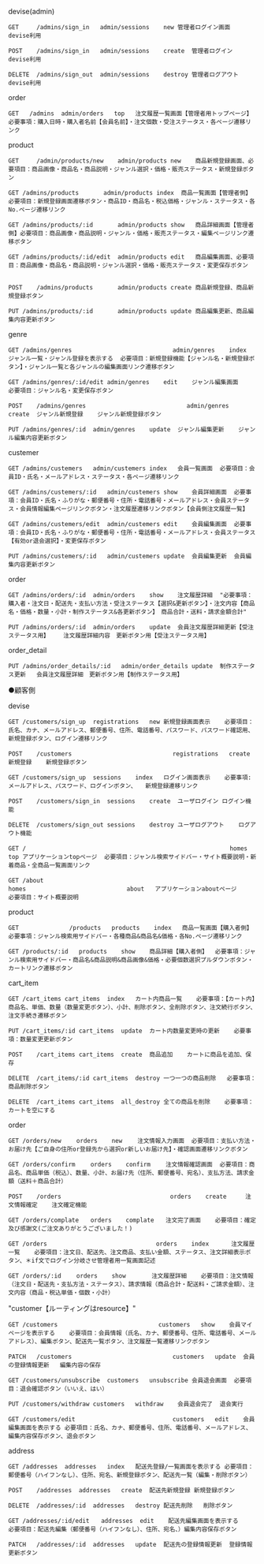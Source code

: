 
devise(admin)	

    GET     /admins/sign_in	  admin/sessions	new	管理者ログイン画面	devise利用

    POST	/admins/sign_in	  admin/sessions	create	管理者ログイン	devise利用

    DELETE	/admins/sign_out  admin/sessions	destroy	管理者ログアウト	devise利用
order	

    GET	  /admins  admin/orders	  top	注文履歴一覧画面【管理者用トップページ】	必要事項：購入日時・購入者名前【会員名前】・注文個数・受注ステータス・各ページ遷移リンク
product	

    GET     /admin/products/new	   admin/products new    商品新規登録画面、必要項目：商品画像・商品名・商品説明・ジャンル選択・価格・販売ステータス・新規登録ボタン

    GET	/admins/products	   admin/products index	 商品一覧画面【管理者側】必要項目：新規登録画面遷移ボタン・商品ID・商品名・税込価格・ジャンル・ステータス・各No.ページ遷移リンク

    GET	/admins/products/:id	   admin/products show	 商品詳細画面【管理者側】必要項目：商品画像・商品説明・ジャンル・価格・販売ステータス・編集ページリンク遷移ボタン

    GET	/admins/products/:id/edit  admin/products edit	 商品編集画面、必要項目：商品画像・商品名・商品説明・ジャンル選択・価格・販売ステータス・変更保存ボタン


    POST	/admins/products	   admin/products create 商品新規登録、商品新規登録ボタン

    PUT	/admins/products/:id	   admin/products update 商品編集更新、商品編集内容更新ボタン
genre

    GET	/admins/genres	　　　　　　　　　　　　　　　　admin/genres	index	ジャンル一覧・ジャンル登録を表示する	必要項目：新規登録機能【ジャンル名・新規登録ボタン】・ジャンル一覧と各ジャンルの編集画面リンク遷移ボタン

    GET	/admins/genres/:id/edit	admin/genres	edit	ジャンル編集画面	必要項目：ジャンル名・変更保存ボタン

    POST	/admins/genres	　　　　　　　　　　　　　　　　admin/genres	create	ジャンル新規登録	ジャンル新規登録ボタン

    PUT	/admins/genres/:id	admin/genres	update	ジャンル編集更新	ジャンル編集内容更新ボタン
custemer

    GET	/admins/custemers	admin/custemers	index	会員一覧画面	必要項目：会員ID・氏名・メールアドレス・ステータス・各ページ遷移リンク

    GET	/admins/custemers/:id	admin/custemers	show	会員詳細画面	必要事項：会員ID・氏名・ふりがな・郵便番号・住所・電話番号・メールアドレス・会員ステータス・会員情報編集ページリンクボタン・注文履歴遷移リンクボタン【会員側注文履歴一覧】

    GET	/admins/custemers/edit	admin/custemers	edit	会員編集画面	必要事項：会員ID・氏名・ふりがな・郵便番号・住所・電話番号・メールアドレス・会員ステータス【有効or退会選択】・変更保存ボタン

    PUT	/admins/custemers/:id	admin/custemers	update	会員編集更新	会員編集内容更新ボタン
order

    GET	/admins/orders/:id	admin/orders	show	注文履歴詳細	"必要事項：購入者・注文日・配送先・支払い方法・受注ステータス【選択&更新ボタン】・注文内容【商品名・価格・数量・小計・制作ステータス&各更新ボタン】　商品合計・送料・請求金額合計"
						
    PUT	/admins/orders/:id	admin/orders	update	会員注文履歴詳細更新【受注ステータス用】	注文履歴詳細内容　更新ボタン用【受注ステータス用】
order_detail

    PUT	/admins/order_details/:id	admin/order_details	update	制作ステータス更新	会員注文履歴詳細　更新ボタン用【制作ステータス用】
						
●顧客側

devise

    GET	/customers/sign_up	registrations	new	新規登録画面表示	必要項目：氏名、カナ、メールアドレス、郵便番号、住所、電話番号、パスワード、パスワード確認用、新規登録ボタン、ログイン遷移リンク

    POST	/customers	　　　　　　　　　　　　　　　　registrations	create	新規登録	新規登録ボタン

    GET	/customers/sign_up	sessions	index	ログイン画面表示	必要事項:メールアドレス、パスワード、ログインボタン、　　新規登録遷移リンク

    POST	/customers/sign_in	sessions	create	ユーザログイン	ログイン機能

    DELETE	/customers/sign_out	sessions	destroy	ユーザログアウト	ログアウト機能

    GET	/	　　　　　　　　　　　　　　　　　　　　　　　　　　　　　　　　　homes	　　　　　　　　　　　　　　　　top	アプリケーションtopページ	必要項目：ジャンル検索サイドバー・サイト概要説明・新着商品・全商品一覧画面リンク

    GET	/about	　　　　　　　　　　　　　　　　　　　　　　　　　　　　　　　　　homes	　　　　　　　　　　　　　　　　about	アプリケーションaboutページ	必要項目：サイト概要説明
product

    GET 　　　　　　　　/products	products	index	商品一覧画面【購入者側】	必要事項：ジャンル検索用サイドバー・各種商品&商品名&価格・各No.ページ遷移リンク

    GET	/products/:id	products	show	商品詳細【購入者側】	必要事項：ジャンル検索用サイドバー・商品名&商品説明&商品画像&価格・必要個数選択プルダウンボタン・カートリンク遷移ボタン
cart_item	

    GET	/cart_items	cart_items	index	カート内商品一覧	必要事項：【カート内】商品名、単価、数量（数量変更ボタン）、小計、削除ボタン、全削除ボタン、注文続行ボタン、注文手続き遷移ボタン

    PUT	/cart_items/:id	cart_items	update	カート内数量変更時の更新	必要事項：数量変更更新ボタン

    POST	/cart_items	cart_items	create	商品追加	カートに商品を追加、保存

    DELETE	/cart_items/:id	cart_items	destroy	一つ一つの商品削除	必要事項：商品削除ボタン

    DELETE	/cart_items	cart_items	all_destroy	全ての商品を削除	必要事項：カートを空にする
order

    GET	/orders/new	　　orders	new	　　注文情報入力画面	必要項目：支払い方法・お届け先【ご自身の住所or登録先から選択or新しいお届け先】・確認画面遷移リンクボタン

    GET	/orders/confirm	　　orders	confirm	　　注文情報確認画面	必要項目：商品名、商品単価（税込）、数量、小計、お届け先（住所、郵便番号、宛名）、支払方法、請求金額（送料＋商品合計）

    POST	/orders	　　　　　　　　　　　　　　　　　　orders	create	　　注文情報確定	注文確定機能

    GET	/orders/complate　　orders	complate　　注文完了画面	必要項目：確定及び感謝文(ご注文ありがとうございました！)

    GET	/orders	　　　　　　　　　　　　　　　　　　orders	index	　　注文履歴一覧	必要項目：注文日、配送先、注文商品、支払い金額、ステータス、注文詳細表示ボタン、＊if文でログイン分岐させ管理者用一覧画面記述

    GET	/orders/:id	　　orders	show	　　注文履歴詳細	必要項目：注文情報（注文日・配送先・支払方法・ステータス）、請求情報（商品合計・配送料・ご請求金額）、注文内容（商品・税込単価・個数・小計）
"customer【ルーティングはresource】"

    GET	/customers	　　　　　　　　　　　　　　　　customers	show	会員マイページを表示する	必要項目：会員情報（氏名、カナ、郵便番号、住所、電話番号、メールアドレス）、編集ボタン、配送先一覧ボタン、注文履歴一覧遷移リンクボタン

    PATCH	/customers	　　　　　　　　　　　　　　　　customers	update	会員の登録情報更新	編集内容の保存

    GET	/customers/unsubscribe	customers	unsubscribe	会員退会画面	必要項目：退会確認ボタン（いいえ、はい）

    PUT	/customers/withdraw	customers	withdraw	会員退会完了	退会実行

    GET	/customers/edit	　　　　　　　　　　　　　　　　customers	edit	会員編集画面を表示する	必要項目：氏名、カナ、郵便番号、住所、電話番号、メールアドレス、編集内容保存ボタン、退会ボタン
address	

    GET	/addresses	addresses	index	配送先登録/一覧画面を表示する	必要項目：郵便番号（ハイフンなし）、住所、宛名、新規登録ボタン、配送先一覧（編集・削除ボタン）

    POST	/addresses	addresses	create	配送先新規登録	新規登録ボタン

    DELETE	/addresses/:id	addresses	destroy	配送先削除	削除ボタン

    GET	/addresses/:id/edit　　addresses	edit	配送先編集画面を表示する	必要項目：配送先編集（郵便番号（ハイフンなし）、住所、宛名、）編集内容保存ボタン

    PATCH	/addresses/:id	addresses	update	配送先の登録情報更新	登録情報更新ボタン
